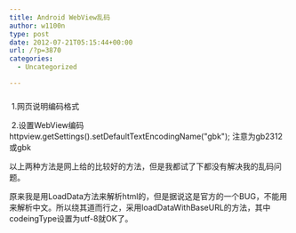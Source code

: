 ```yaml
---
title: Android WebView乱码
author: w1100n
type: post
date: 2012-07-21T05:15:44+00:00
url: /?p=3870
categories:
  - Uncategorized

---
```

### 

<div id="article_content">
   1.网页说明编码格式 <meta http-equiv="Content-Type" content="text/html;charset=gb2312"> 
  
  <p dir="ltr">
     2.设置WebView编码
      httpview.getSettings().setDefaultTextEncodingName("gbk");
 注意为gb2312或gbk
  
  <p dir="ltr">
    以上两种方法是网上给的比较好的方法，但是我都试了下都没有解决我的乱码问题。
  
  <p dir="ltr">
    原来我是用LoadData方法来解析html的，但是据说这是官方的一个BUG，不能用来解析中文。所以绕其道而行之，采用loadDataWithBaseURL的方法，其中codeingType设置为utf-8就OK了。
  
